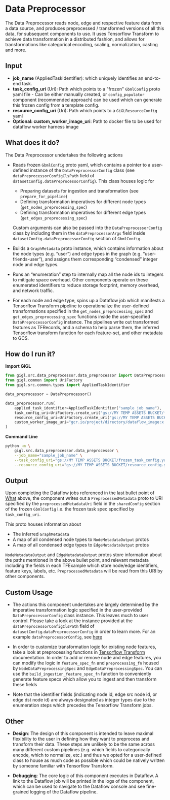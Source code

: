 # Data Preprocessor

The Data Preprocessor reads node, edge and respective feature data from a data source, and produces preprocessed / transformed versions of all this data, for subsequent components to use.  It uses Tensorflow Transform to achieve data transformation in a distributed fashion, and allows for transformations like categorical encoding, scaling, normalization, casting and more.

##  Input

- **job_name** (AppliedTaskIdentifier):  which uniquely identifies an end-to-end task.
- **task_config_uri** (Uri):  Path which points to a "frozen" `GbmlConfig` proto yaml file - Can be either manually created, or `config_populator` component (recommended approach) can be used which can generate this frozen config from a template config.
- **resource_config_uri** (Uri): Path which points to a `GiGLResourceConfig` yaml
- **Optional: custom_worker_image_uri**: Path to docker file to be used for dataflow worker harness image

##  What does it do?

The Data Preprocessor undertakes the following actions

- Reads frozen `GbmlConfig` proto yaml, which contains a pointer to a user-defined instance of the `DataPreprocessorConfig` class (see `dataPreprocessorConfigClsPath` field of `datasetConfig.dataPreprocessorConfig`).  This class houses logic for
    - Preparing datasets for ingestion and transformation (see `prepare_for_pipeline`)
    - Defining transformation imperatives for different node types (`get_nodes_preprocessing_spec`)
    - Defining transformation imperatives for different edge types (`get_edges_preprocessing_spec`)
    
    Custom arguments can also be passed into the `DataPreprocessorConfig` class by including them in the `dataPreprocessorArgs` field inside `datasetConfig.dataPreprocessorConfig` section of `GbmlConfig`.


- Builds a `GraphMetadata` proto instance, which contains information about the node types (e.g. “user”) and edge types in the graph (e.g. “user-friends-user”), and assigns them corresponding “condensed” integer node and edge types.

- Runs an “enumeration” step to internally map all the node ids to integers to mitigate space overhead.  Other components operate on these enumerated identifiers to reduce storage footprint, memory overhead, and network traffic.

- For each node and edge type, spins up a Dataflow job which manifests a Tensorflow Transform pipeline to operationalize the user-defined transformations specified in the `get_nodes_preprocessing_spec` and `get_edges_preprocessing_spec` functions inside the user-specified `DataPreprocessorConfig` instance.  The pipelines write out transformed features as TFRecords, and a schema to help parse them, the inferred Tensorflow transform function for each feature-set, and other metadata to GCS.

## How do I run it?

**Import GiGL**

```python
from gigl.src.data_preprocessor.data_preprocessor import DataPreprocessor
from gigl.common import UriFactory
from gigl.src.common.types import AppliedTaskIdentifier

data_preprocessor = DataPreprocessor()

data_preprocessor.run(
    applied_task_identifier=AppliedTaskIdentifier("sample_job_name"),
    task_config_uri=UriFactory.create_uri("gs://MY TEMP ASSETS BUCKET/frozen_task_config.yaml"),
    resource_config_uri=UriFactory.create_uri("gs://MY TEMP ASSETS BUCKET/resource_config.yaml")
    custom_worker_image_uri="gcr.io/project/directory/dataflow_image:x.x.x",  # Optional
)
```

**Command Line**

```bash
python -m \
    gigl.src.data_preprocessor.data_preprocessor \
    --job_name="sample_job_name" \
    --task_config_uri="gs://MY TEMP ASSETS BUCKET/frozen_task_config.yaml" \
    --resource_config_uri="gs://MY TEMP ASSETS BUCKET/resource_config.yaml"
```

## Output

Upon completing the Dataflow jobs referenced in the last bullet point of  [What](#what-does-it-do) above, the component writes out a `PreprocessedMetadata` proto to URI specified by the `preprocessedMetadataUri` field in the `sharedConfig` section of the frozen `GbmlConfig` i.e. the frozen task spec specified by `task_config_uri`.  

This proto houses information about
- The inferred `GraphMetadata`
- A map of all condensed node types to `NodeMetadataOutput` protos
- A map of all condensed edge types to `EdgeMetadataOutput` protos

`NodeMetadataOutput` and `EdgeMetadataOutput` protos store information about the paths mentioned in the above bullet point, and relevant metadata including the fields in each TFExample which store node/edge identifiers, feature keys, labels, etc.  `PreprocessedMetadata` will be read from this URI by other components.

## Custom Usage

- The actions this component undertakes are largely determined by the imperative transformation logic specified in the user-provided `DataPreprocessorConfig` class instance.  This leaves much to user control.  Please take a look at the instance provided at the `dataPreprocessorConfigClsPath` field of `datasetConfig`.`dataPreprocessorConfig` in order to learn more.  For an example `dataPreprocessorConfig`, see [here](../../../../python/gigl/src/mocking/mocking_assets/passthrough_preprocessor_config_for_mocked_assets.py)

- In order to customize transformation logic for existing node features, take a look at preprocessing functions in [Tensorflow Transform ](https://www.tensorflow.org/tfx/transform/get_started) documentation.  In order to add or remove node and edge features, you can modify the logic in `feature_spec_fn` and `preprocessing_fn` housed by `NodeDataPreprocessingSpec` and  `EdgeDataPreprocessingSpec`.  You can use the `build_ingestion_feature_spec_fn` function to conveniently generate feature specs which allow you to ingest and then transform these fields

- Note that the identifier fields (indicating node id, edge src node id, or edge dst node id) are always designated as integer types due to the enumeration steps which precedes the Tensorflow Transform jobs.


## Other

- **Design**: The design of this component is intended to leave maximal flexibility to the user in defining how they want to preprocess and transform their data.  These steps are unlikely to be the same across many different custom pipelines (e.g. which fields to categorically encode, which to normalize, etc.) and thus we opted for a user-defined class to house as much code as possible which could be natively written by someone familiar with Tensorflow Transform.

- **Debugging**: The core logic of this component executes in Dataflow.  A link to the Dataflow job will be printed in the logs of the component, which can be used to navigate to the Dataflow console and see fine-grained logging of the Dataflow pipeline.
